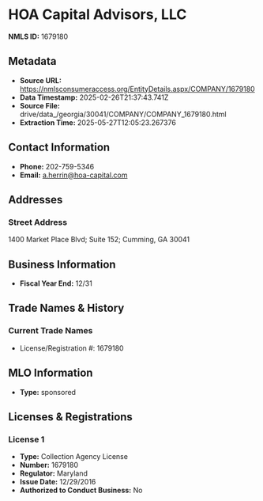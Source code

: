 # HOA Capital Advisors, LLC

**NMLS ID:** 1679180

## Metadata
- **Source URL:** https://nmlsconsumeraccess.org/EntityDetails.aspx/COMPANY/1679180
- **Data Timestamp:** 2025-02-26T21:37:43.741Z
- **Source File:** drive/data_/georgia/30041/COMPANY/COMPANY_1679180.html
- **Extraction Time:** 2025-05-27T12:05:23.267376

## Contact Information
- **Phone:** 202-759-5346
- **Email:** a.herrin@hoa-capital.com

## Addresses
### Street Address
1400 Market Place Blvd; Suite 152; Cumming, GA 30041

## Business Information
- **Fiscal Year End:** 12/31

## Trade Names & History
### Current Trade Names
- License/Registration #: 1679180

## MLO Information
- **Type:** sponsored

## Licenses & Registrations

### License 1
- **Type:** Collection Agency License
- **Number:** 1679180
- **Regulator:** Maryland
- **Issue Date:** 12/29/2016
- **Authorized to Conduct Business:** No
